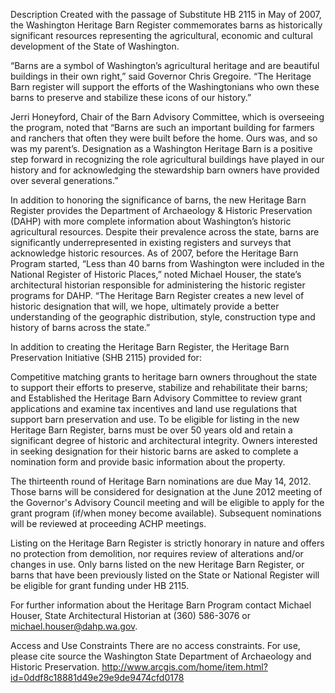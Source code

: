 Description
Created with the passage of Substitute HB 2115 in May of 2007, the Washington Heritage Barn Register commemorates barns as historically significant resources representing the agricultural, economic and cultural development of the State of Washington.

“Barns are a symbol of Washington’s agricultural heritage and are beautiful buildings in their own right,” said Governor Chris Gregoire.  “The Heritage Barn register will support the efforts of the Washingtonians who own these barns to preserve and stabilize these icons of our history.”

Jerri Honeyford, Chair of the Barn Advisory Committee, which is overseeing the program, noted that “Barns are such an important building for farmers and ranchers that often they were built before the home.  Ours was, and so was my parent’s.  Designation as a Washington Heritage Barn is a positive step forward in recognizing the role agricultural buildings have played in our history and for acknowledging the stewardship barn owners have provided over several generations.”

In addition to honoring the significance of barns, the new Heritage Barn Register provides the Department of Archaeology & Historic Preservation (DAHP) with more complete information about Washington’s historic agricultural resources.  Despite their prevalence across the state, barns are significantly underrepresented in existing registers and surveys that acknowledge historic resources.  As of 2007, before the Heritage Barn Program started, “Less than 40 barns from Washington were included in the National Register of Historic Places,” noted Michael Houser, the state’s architectural historian responsible for administering the historic register programs for DAHP. “The Heritage Barn Register creates a new level of historic designation that will, we hope, ultimately provide a better understanding of the geographic distribution, style, construction type and history of barns across the state.”

In addition to creating the Heritage Barn Register, the Heritage Barn Preservation Initiative (SHB 2115) provided for:

Competitive matching grants to heritage barn owners throughout the state to support their efforts to preserve, stabilize and rehabilitate their barns; and
Established the Heritage Barn Advisory Committee to review grant applications and examine tax incentives and land use regulations that support barn preservation and use.
To be eligible for listing in the new Heritage Barn Register, barns must be over 50 years old and retain a significant degree of historic and architectural integrity.  Owners interested in seeking designation for their historic barns are asked to complete a nomination form and provide basic information about the property.

The thirteenth round of Heritage Barn nominations are due May 14, 2012. Those barns will be considered for designation at the June 2012 meeting of the Governor's Advisory Council meeting and will be eligible to apply for the grant program (if/when money become available).  Subsequent nominations will be reviewed at proceeding ACHP meetings.

Listing on the Heritage Barn Register is strictly honorary in nature and offers no protection from demolition, nor requires review of alterations and/or changes in use.  Only barns listed on the new Heritage Barn Register, or barns that have been previously listed on the State or National Register will be eligible for grant funding under HB 2115.

For further information about the Heritage Barn Program contact Michael Houser, State Architectural Historian at (360) 586-3076 or michael.houser@dahp.wa.gov.


Access and Use Constraints
There are no access constraints. For use, please cite source the Washington State Department of Archaeology and Historic Preservation.
http://www.arcgis.com/home/item.html?id=0ddf8c18881d49e29e9de9474cfd0178
